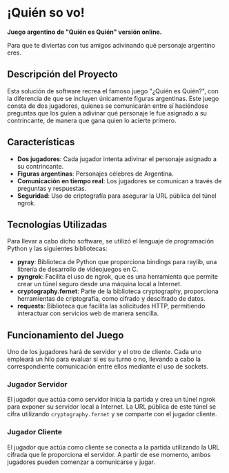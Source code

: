 # ¡Quién so vo!

**Juego argentino de "Quién es Quién" versión online.**

Para que te diviertas con tus amigos adivinando qué personaje argentino eres.

## Descripción del Proyecto

Esta solución de software recrea el famoso juego "¿Quién es Quién?", con la diferencia de que se incluyen únicamente figuras argentinas. Este juego consta de dos jugadores, quienes se comunicarán entre sí haciéndose preguntas que los guíen a adivinar qué personaje le fue asignado a su contrincante, de manera que gana quien lo acierte primero.

## Características

- **Dos jugadores**: Cada jugador intenta adivinar el personaje asignado a su contrincante.
- **Figuras argentinas**: Personajes célebres de Argentina.
- **Comunicación en tiempo real**: Los jugadores se comunican a través de preguntas y respuestas.
- **Seguridad**: Uso de criptografía para asegurar la URL pública del túnel ngrok.

## Tecnologías Utilizadas

Para llevar a cabo dicho software, se utilizó el lenguaje de programación Python y las siguientes bibliotecas:

- **pyray**: Biblioteca de Python que proporciona bindings para raylib, una librería de desarrollo de videojuegos en C.
- **pyngrok**: Facilita el uso de ngrok, que es una herramienta que permite crear un túnel seguro desde una máquina local a Internet.
- **cryptography.fernet**: Parte de la biblioteca cryptography, proporciona herramientas de criptografía, como cifrado y descifrado de datos.
- **requests**: Biblioteca que facilita las solicitudes HTTP, permitiendo interactuar con servicios web de manera sencilla.

## Funcionamiento del Juego

Uno de los jugadores hará de servidor y el otro de cliente. Cada uno empleará un hilo para evaluar si es su turno o no, llevando a cabo la correspondiente comunicación entre ellos mediante el uso de sockets.

### Jugador Servidor

El jugador que actúa como servidor inicia la partida y crea un túnel ngrok para exponer su servidor local a Internet. La URL pública de este túnel se cifra utilizando `cryptography.fernet` y se comparte con el jugador cliente.

### Jugador Cliente

El jugador que actúa como cliente se conecta a la partida utilizando la URL cifrada que le proporciona el servidor. A partir de ese momento, ambos jugadores pueden comenzar a comunicarse y jugar.
